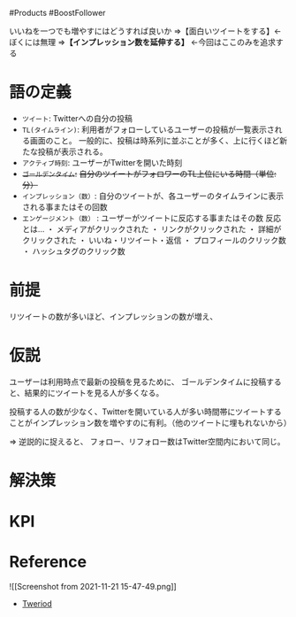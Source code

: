 #Products #BoostFollower

いいねを一つでも増やすにはどうすれば良いか
=>【面白いツイートをする】← ぼくには無理
=>**【インプレッション数を延伸する】** ←今回はここのみを追求する

# 語の定義

- `ツイート`: 
Twitterへの自分の投稿
- `TL(タイムライン)`:
利用者がフォローしているユーザーの投稿が一覧表示される画面のこと。
一般的に、投稿は時系列に並ぶことが多く、上に行くほど新たな投稿が表示される。
- `アクティブ時刻`: 
ユーザーがTwitterを開いた時刻
- ~~`ゴールデンタイム`:~~
~~自分のツイートがフォロワーのTL上位にいる時間（単位: 分）~~
- `インプレッション（数）`:
自分のツイートが、各ユーザーのタイムラインに表示される事またはその回数
- `エンゲージメント（数）` :
ユーザーがツイートに反応する事またはその数
反応とは...
	・ メディアがクリックされた
	・ リンクがクリックされた
	・ 詳細がクリックされた
	・ いいね・リツイート・返信
	・ プロフィールのクリック数
	・ ハッシュタグのクリック数

# 前提

リツイートの数が多いほど、インプレッションの数が増え、

# 仮説

ユーザーは利用時点で最新の投稿を見るために、
ゴールデンタイムに投稿すると、結果的にツイートを見る人が多くなる。

投稿する人の数が少なく、Twitterを開いている人が多い時間帯にツイートすることがインプレッション数を増やすのに有利。（他のツイートに埋もれないから）

=> 逆説的に捉えると、
フォロー、リフォロー数はTwitter空間内において同じ。


# 解決策



# KPI

# Reference

![[Screenshot from 2021-11-21 15-47-49.png]]

- [Tweriod](https://ferret-plus.com/8207)